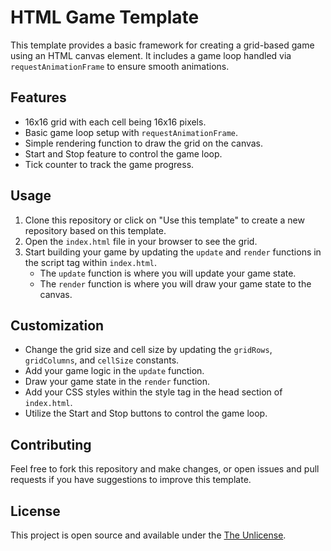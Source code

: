# HTML Game Template

This template provides a basic framework for creating a grid-based game using an HTML canvas element. It includes a game loop handled via `requestAnimationFrame` to ensure smooth animations.

## Features

- 16x16 grid with each cell being 16x16 pixels.
- Basic game loop setup with `requestAnimationFrame`.
- Simple rendering function to draw the grid on the canvas.
- Start and Stop feature to control the game loop.
- Tick counter to track the game progress.

## Usage

1. Clone this repository or click on "Use this template" to create a new repository based on this template.
2. Open the `index.html` file in your browser to see the grid.
3. Start building your game by updating the `update` and `render` functions in the script tag within `index.html`.
   - The `update` function is where you will update your game state.
   - The `render` function is where you will draw your game state to the canvas.

## Customization

- Change the grid size and cell size by updating the `gridRows`, `gridColumns`, and `cellSize` constants.
- Add your game logic in the `update` function.
- Draw your game state in the `render` function.
- Add your CSS styles within the style tag in the head section of `index.html`.
- Utilize the Start and Stop buttons to control the game loop.

## Contributing

Feel free to fork this repository and make changes, or open issues and pull requests if you have suggestions to improve this template.

## License

This project is open source and available under the [The Unlicense](LICENSE).

